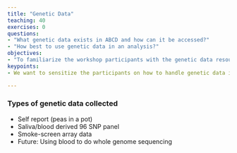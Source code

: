 ```yaml
---
title: "Genetic Data"
teaching: 40
exercises: 0
questions:
- "What genetic data exists in ABCD and how can it be accessed?"
- "How best to use genetic data in an analysis?"
objectives:
- "To familiarize the workshop participants with the genetic data resource provided by ABCD"
keypoints:
- We want to sensitize the participants on how to handle genetic data in ABCD.

---
```


### Types of genetic data collected
* Self report (peas in a pot)
* Saliva/blood derived 96 SNP panel
* Smoke-screen array data
* Future: Using blood to do whole genome sequencing

